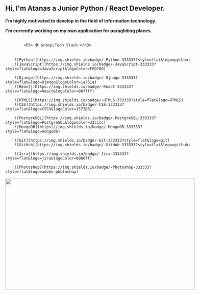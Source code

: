 <h2>Hi, I'm Atanas a Junior Python / React Developer.</h2>
<p><strong>I'm highly motivated to develop in the field of information technology.</strong></p>
<p><strong>I'm currently working on my own application for paragliding places.</strong></p>


<div style="float:left;">
      <span style="display:inline;">


            <h3> 🛠 &nbsp;Tech Stack:</h3>
      
                  
        ![Python](https://img.shields.io/badge/-Python-333333?style=flat&logo=python)
        ![JavaScript](https://img.shields.io/badge/-JavaScript-333333?style=flat&logo=JavaScript&logoColor=FFD700)
        
        ![Django](https://img.shields.io/badge/-Django-333333?style=flat&logo=Django&logoColor=1a751a)
        ![React](https://img.shields.io/badge/-React-333333?style=flat&logo=React&logoColor=00ffff)
        
        ![HTML5](https://img.shields.io/badge/-HTML5-333333?style=flat&logo=HTML5)
        ![CSS](https://img.shields.io/badge/-CSS-333333?style=flat&logo=CSS3&logoColor=1572B6)
        
        ![PostgreSQL](https://img.shields.io/badge/-PostgreSQL-333333?style=flat&logo=PostgreSQL&logoColor=33cccc)
        ![MongoDB](https://img.shields.io/badge/-MongoDB-333333?style=flat&logo=mongodb)
        
        ![Git](https://img.shields.io/badge/-Git-333333?style=flat&logo=git)
        ![GitHub](https://img.shields.io/badge/-GitHub-333333?style=flat&logo=github)
        
        ![Jira](https://img.shields.io/badge/-Jira-333333?style=flat&logo=jira&logoColor=0066ff)
        
        ![Photoshop](https://img.shields.io/badge/-Photoshop-333333?style=flat&logo=adobe-photoshop)
        
  </span>
  
  
   <span style="display:inline;"><img src="https://cdn.dribbble.com/users/2789762/screenshots/8630894/media/583b209224b027954cb6e8b9901cb731.gif" width="594px" height="348px"/></span>

</div>

